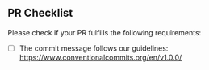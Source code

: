 ## PR Checklist
Please check if your PR fulfills the following requirements:

- [ ] The commit message follows our guidelines: https://www.conventionalcommits.org/en/v1.0.0/
